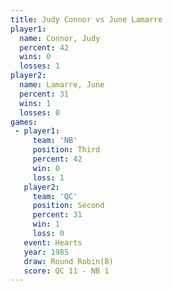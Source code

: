 ```yaml
---
title: Judy Connor vs June Lamarre
player1:             
  name: Connor, Judy 
  percent: 42        
  wins: 0            
  losses: 1          
player2:             
  name: Lamarre, June
  percent: 31        
  wins: 1            
  losses: 0          
games:
 - player1:         
     team: 'NB'     
     position: Third
     percent: 42    
     win: 0         
     loss: 1        
   player2:          
     team: 'QC'      
     position: Second
     percent: 31     
     win: 1          
     loss: 0         
   event: Hearts       
   year: 1985          
   draw: Round Robin(8)
   score: QC 11 - NB 1 
---
```

